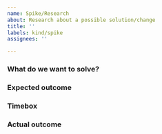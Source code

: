 ```yaml
---
name: Spike/Research
about: Research about a possible solution/change
title: ''
labels: kind/spike
assignees: ''

---
```


### What do we want to solve?
<!-- Describe here the challenge you want to solve. -->

### Expected outcome
<!-- What is the expected outcome of this spike?
- Should we have a list of stories to work on?
- Should we create documentation out of it?
Please, describe the outcomes from the spike and create tasks/features issue that will be linked in the comment below. -->

### Timebox
<!-- How much time are we willing to spend into this spike? -->

### Actual outcome
<!-- Once spike/research is complete, summarize findings here for ease of reference -->